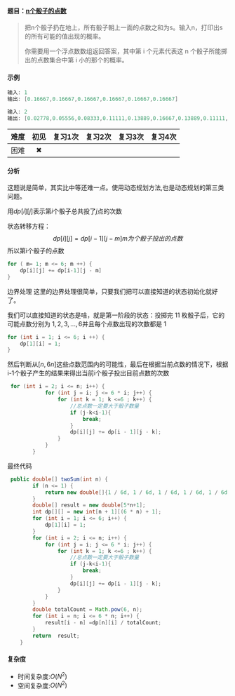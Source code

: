 #### 题目：[n个骰子的点数](https://leetcode-cn.com/problems/nge-tou-zi-de-dian-shu-lcof/)

> 把n个骰子扔在地上，所有骰子朝上一面的点数之和为s。输入n，打印出s的所有可能的值出现的概率。
>
> 你需要用一个浮点数数组返回答案，其中第 i 个元素代表这 n 个骰子所能掷出的点数集合中第 i 小的那个的概率。

#### 示例

```java
输入: 1
输出: [0.16667,0.16667,0.16667,0.16667,0.16667,0.16667]
```

```java
输入: 2
输出: [0.02778,0.05556,0.08333,0.11111,0.13889,0.16667,0.13889,0.11111,0.08333,0.05556,0.02778]
```



| 难度 | 初见 | 复习1次 | 复习2次 | 复习3次 | 复习4次 |
| :--: | :--: | :-----: | :-----: | :-----: | :-----: |
| 困难 |  ✖   |         |         |         |         |

#### 分析

这题说是简单，其实比中等还难一点。使用动态规划方法,也是动态规划的第三类问题。

用$dp[i][j]$表示第$i$个骰子总共投了$j$点的次数

状态转移方程：
$$
dp[i][j]=dp[i-1][j-m]m为个骰子投出的点数
$$
所以第i个骰子的点数

```java
for ( m= 1; m <= 6; m ++) {
    dp[i][j] += dp[i-1][j - m]
}
```

边界处理
这里的边界处理很简单，只要我们把可以直接知道的状态初始化就好了。

我们可以直接知道的状态是啥，就是第一阶段的状态：投掷完 11 枚骰子后，它的可能点数分别为 $1, 2, 3, ... , 6$并且每个点数出现的次数都是 1

```java
for (int i = 1; i <= 6; i ++) {
    dp[1][i] = 1;
}
```

然后判断从$[n,6n]$这些点数范围内的可能性，最后在根据当前点数的情况下，根据i-1个骰子产生的结果来得出当前i个骰子投出目前点数的次数

```java
 for (int i = 2; i <= n; i++) {
            for (int j = i; j <= 6 * i; j++) {
                for (int k = 1; k <=6 ; k++) {
                    //总点数一定要大于骰子数量
                    if (j-k<i-1){
                        break;
                    }
                    dp[i][j] += dp[i - 1][j - k];
                }
            }
        }
```

最终代码

```java
 public double[] twoSum(int n) {
        if (n <= 1) {
            return new double[]{1 / 6d, 1 / 6d, 1 / 6d, 1 / 6d, 1 / 6d, 1 / 6d};
        }
        double[] result = new double[5*n+1];
        int dp[][] = new int[n + 1][(6 * n) + 1];
        for (int i = 1; i <= 6; i++) {
            dp[1][i] = 1;
        }
        for (int i = 2; i <= n; i++) {
            for (int j = i; j <= 6 * i; j++) {
                for (int k = 1; k <=6 ; k++) {
                    //总点数一定要大于骰子数量
                    if (j-k<i-1){
                        break;
                    }
                    dp[i][j] += dp[i - 1][j - k];
                }
            }
        }
        double totalCount = Math.pow(6, n);
        for (int i = n; i <= 6 * n; i++) {
            result[i - n] =dp[n][i] / totalCount;
        }
        return  result;
    }
```





#### 复杂度

- 时间复杂度:$O(N^2)$
- 空间复杂度:$O(N^2)$


